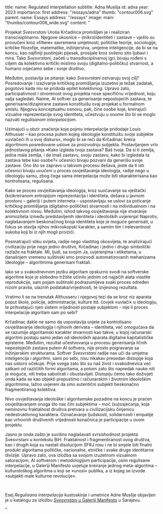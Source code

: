 title:
    name: Regulated Interpellation
    subtitle: Adna Muslija
id: adna
year: 2023
importance: first
address: "/essays/adna"
thumb: "contour006.svg"
parent:
    name: Essays
    address: "/essays"
image:
    main: "thumbs/contour006_wide.svg"
content: "<p class='regular'>Projekat <em>Svesvrstani</em> Uroša Krčadinca promišljen je i realiziran transcisiplinarno. Njegove okosnice – (mikro)identiteti i zastave – vješto su provučeni kroz »filtere« savremene umjetnosti, političke teorije, sociologije, kritičke filozofije, matematike, inžinjerstva, umjetne inteligencije, da bi se na koncu, kao najfiniji pustinjski pijesak, prosijale kroz svileno sito ljubavi i mira. Tako <em>Svesvrstani</em>, začeti u transdisciplinarnoj igri, bivaju rođeni s ciljem da kolektivno kritički mislimo svoju (digitalno-političku) stvarnost, a humano osjećamo sebe i svoje društvo.</p>
<p class='regular'>Međutim, postavlja se pitanje: kako <em>Svesvrstani</em> ostvaruju svoj cilj? Posredovanje i izazivanje kritičkog promišljanja izuzetno je težak zadatak, pogotovo kada mu se pridoda epitet <em>kolektivnog</em>. Upravo zato, participativnost i otvorenost ovog projekta nose specifičnu vrijednost, koju valja sagledati. Naime, AI softver za generisanje nepostojećih zastava, te generisane/dizajnirane zastave konstituišu ovaj projekat u formalnom smislu. Njegovu konceptualnu osnovu, pak, čine osobe koje, kreirajući vizualne reprezentacije svog identiteta, učestvuju u onome što bi se moglo nazvati <em>regulisanom interpelacijom</em>.</p>
<p class='regular'>Uzimajući u obzir značenje koje pojmu interpelacije pridodaje Louis Althusser – kao procesa putem kojeg ideologije konstituišu svoje subjekte »uvlačeći ih u svoj diskurs«, moglo bi se reći da Krčadinac kreira algoritmom posredovane uslove za proizvodnju subjekta. Postavljanjem vrlo jednostavog pitanja »Kako izgleda tvoja zastava? Baš tvoja. Da si ti zemlja, jedna mala zemlja, i da imaš zastavu, svoju zastavu, kako bi izgledala ta zastava tebe kao osobe?« učesnici bivaju pozvani da generišu svoje zastave. Ono što se zapravo u takvom procesu dešava, jeste da ti isti učesnici bivaju <em>uvučeni</em> u proces osvještavanja ideologija, radije nego u ideologiju samu, zbog čega sama interpelacija može biti okarakterisana kao kontrolisana, regulisana.</p>
<p class='regular'>Kako se proces osvještavanja ideologija, kroz suočavanje sa vještački (ko)kreiranom entropijom reprezentacija i identiteta, dešava u javnom prostoru – galeriji i putem interneta – uspostavljaju se uslovi za poticanje kritičkog promišljanja (digitalno-političke) stvarnosti i na individualnom i na kolektivnom nivou. Međutim, ishod takvog osvještavanja nije stvaranje animoziteta između predstavljenih identiteta i ideoloških uvjerenja! Naprotiv, naglašavanjem beskonačnog broja identiteta koje je moguće generisati, u fokus se stavlja njihov mikroskopski karakter, a samim tim i irelevantnost sukoba koji bi iz njih mogli proizići.</p>
<p class='regular'>Posmatrajući sliku svijeta, radije nego vlastitog okosvijeta, te analizirajući civilizaciju prije nego jedno društvo, Krčadinac i jedno i drugo simbolički razlaže na fraktale. Mi, ljudi, sa svojim Ja, uvjerenjima i etiketama, u današnjem vremenu suštinski smo proizvodi automatizovanih mehanizama ideologije – algoritmima generisani fraktali.</p>
<p class='regular'>Iako se u svakodnevnom jeziku algoritam opskurno svodi na softverske algoritme koje je slobodno tržište učinilo jednim od najjačih alata vlastite reprodukcije, sam pojam suštinski podrazumijeva svaki proces određen nizom pravila, ulaznih podataka/vrijednosti, te izvjesnog rezultata.</p>
<p class='regular'>Vratimo li se na trenutak Althusseru i njegovoj tezi da se kroz niz aparata poput škole, policije, administracije, kulture itd. čovjek »uvlači« u ideologiju, te prihvatajući njen sistem vrijednosti postaje subjektom – nije li proces interpelacije algoritam sam po sebi?</p>
<p class='regular'>Krčadinac dakle ne samo da uspostavlja uvjete za kontrolisano osvještavanje ideologija i njihovih derivata – identiteta, već omogućava da se razumije algoritamski karakter stvarnosti kao takve, u kojoj računarski algoritmi postaju samo jedan od ideoloških aparata digitalne kapitalističke episteme. Međutim, rezultat učestvovanja u procesu generisanja ličnih nepostojećih zastava putem AI softvera, nije prosto poigravanje sa inžinjerskim strukturama. Softver <em>Svesvrstani</em> radije nas uči da umjetna inteligencija i algoritmi, sami po sebi, nisu nikakav presedan distopije koja nas uskoro očekuje. Prije svega zato što su naš život i svakodnevica već satkani od različitih formi algoritama, a potom zato što napredak nauke niti je moguće, niti treba sabotirati i obustavljati. Distopiju ćemo tako doživjeti onda kada se kao objekti prepustimo i računarskim i životnim ideološkim algoritmima, lažno uvjereni da smo autentični subjekti beskonačno fragmentiranog kolektiva.</p>
<p class='regular'>Nivo osvještavanja ideološke i algoritamske pozadine na koncu je praćen osvještavanjem onoga što nas čini subjektima – moć (su)osjećanja, koja neminovnu fraktalnost društva pretvara u civilizacijsku činjenicu nedestruktivnog karaktera. Označavanje ljudskosti, solidarnosti i empatije kao vrhovnih društvenih vrijednosti konačnica je participacije u ovom projektu.</p>
<p class='regular'>Jasno je onda zašto je suvišno naglašavati svrsishodnost projekta Svesvrstani u kontekstu BiH. Fraktalnost i fragmentiranost ovog društva, kao i drugih koja su nastali disolucijom SFRJ nisu i ne bi smjele biti finalni produkt algoritama političke, nacionalne, etničke i svake druge identitarne divizije. Upravo zato, ova izložba sa svojom izuzetnom vizualnom saturacijom, AI softverom i metodologijom participacije, osim regulisane interpelacije, u Galeriji Manifesto uvjetuje kreiranje jednog meta-algoritma – kulturološkog algoritma u koji se »unosi« publika, a iz kojeg se izvode »subjekti male kulturne revolucije«.</p>
<p class='regular'><br></p>
<p class='regular end-text'>Esej <em>Regulisana interpelacija</em> kustoskinje i umetnice Adne Muslije objavljen je u katalogu za izložbu <a href='/svesvrstani/exhibitions/manifesto/' target='_blank'><em>Svesvrstani</em> u Galeriji Manifesto</a> u Sarajevu.</p>"